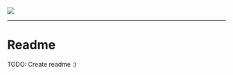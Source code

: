 <img align="center" src="https://cloud.githubusercontent.com/assets/10036003/5345896/9dea943a-7f1b-11e4-8da5-3b573a8897dd.png">


<hr>
<h1> Readme </h1>

TODO: Create readme :)
